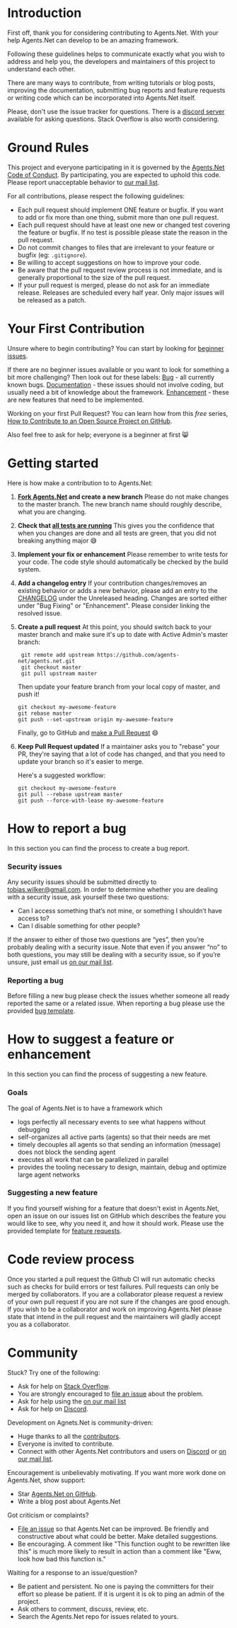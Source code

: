 # Introduction

First off, thank you for considering contributing to Agents.Net. With your help Agents.Net can develop to be an amazing framework.

Following these guidelines helps to communicate exactly what you wish to address and help you, the developers and maintainers of this project to understand each other.

There are many ways to contribute, from writing tutorials or blog posts, improving the documentation, submitting bug reports and feature requests or writing code which can be incorporated into Agents.Net itself.

Please, don't use the issue tracker for questions. There is a [discord server][discord-link] available for asking questions. Stack Overflow is also worth considering.

# Ground Rules

This project and everyone participating in it is governed by the [Agents.Net Code of Conduct](CODE_OF_CONDUCT.md). By participating, you are expected to uphold this code. Please report unacceptable behavior to [our mail list](mailto:agents-net@googlegroups.com).

For all contributions, please respect the following guidelines:

-   Each pull request should implement ONE feature or bugfix. If you want to add or fix more than one thing, submit more than one pull request.
- Each pull request should have at least one new or changed test covering the feature or bugfix. If no test is possible please state the reason in the pull request.
-   Do not commit changes to files that are irrelevant to your feature or bugfix (eg:  `.gitignore`).
-   Be willing to accept suggestions on how to improve your code.
-   Be aware that the pull request review process is not immediate, and is generally proportional to the size of the pull request.
-   If your pull request is merged, please do not ask for an immediate release. Releases are scheduled every half year. Only major issues will be released as a patch.

# Your First Contribution
Unsure where to begin contributing? You can start by looking for [beginner issues][beginner-issues].

If there are no beginner issues available or you want to look for something a bit more challenging? Then look out for these labels:
[Bug][bug-issues] - all currently known bugs.
[Documentation][documentation-issues] - these issues should not involve coding, but usually need a bit of knowledge about the framework.
[Enhancement][enhancement-issues] - these are new features that need to be implemented.

Working on your first Pull Request? You can learn how from this *free* series, [How to Contribute to an Open Source Project on GitHub](https://egghead.io/series/how-to-contribute-to-an-open-source-project-on-github).

Also feel free to ask for help; everyone is a beginner at first :smile_cat:

# Getting started
Here is how make a contribution to to Agents.Net:
1. **[Fork Agents.Net][fork-manual] and create a new branch**
Please do not make changes to the master branch. The new branch name should roughly describe, what you are changing.
2. **Check that [all tests are running][run-tests]**
This gives you the confidence that when you changes are done and all tests are green, that you did not breaking anything major :sweat_smile:
3. **Implement your fix or enhancement**
Please remember to write tests for your code. The code style should automatically be checked by the build system.
4. **Add a changelog entry**
If your contribution changes/removes an existing behavior or adds a new behavior, please add an entry to the [CHANGELOG](../CHANGELOG.md) under the Unreleased heading. Changes are sorted either under "Bug Fixing" or "Enhancement". Please consider linking the resolved issue.
5. **Create a pull request**
At this point, you should switch back to your master branch and make sure it's up to date with Active Admin's master branch:
        
        git remote add upstream https://github.com/agents-net/agents.net.git
        git checkout master
        git pull upstream master

   Then update your feature branch from your local copy of master, and push it!

       git checkout my-awesome-feature
       git rebase master
       git push --set-upstream origin my-awesome-feature

   Finally, go to GitHub and  [make a Pull Request](https://help.github.com/articles/creating-a-pull-request)  :smile:
6. **Keep Pull Request updated**
If a maintainer asks you to "rebase" your PR, they're saying that a lot of code has changed, and that you need to update your branch so it's easier to merge.

   Here's a suggested workflow:

       git checkout my-awesome-feature
       git pull --rebase upstream master
       git push --force-with-lease my-awesome-feature

# How to report a bug
In this section you can find the process to create a bug report.

### Security issues
Any security issues should be submitted directly to [tobias.wilker@gmail.com](mailto:tobias.wilker@gmail.com).
In order to determine whether you are dealing with a security issue, ask yourself these two questions:

-   Can I access something that’s not mine, or something I shouldn’t have access to?
-   Can I disable something for other people?

If the answer to either of those two questions are “yes”, then you’re probably dealing with a security issue. Note that even if you answer “no” to both questions, you may still be dealing with a security issue, so if you’re unsure, just email us [on our mail list](mailto:agents-net@googlegroups.com).

### Reporting a bug
Before filling a new bug please check the issues whether someone all ready reported the same or a related issue.
When reporting a bug please use the provided [bug template][bug-template].

# How to suggest a feature or enhancement
In this section you can find the process of suggesting a new feature.

### Goals
The goal of Agents.Net is to have a framework which

-   logs perfectly all necessary events to see what happens without debugging
-   self-organizes all active parts (agents) so that their needs are met
-   timely decouples all agents so that sending an information (message) does not block the sending agent
-   executes all work that can be parallelized in parallel
- provides the tooling necessary to design, maintain, debug and optimize large agent networks

### Suggesting a new feature

If you find yourself wishing for a feature that doesn't exist in Agents.Net, open an issue on our issues list on GitHub which describes the feature you would like to see, why you need it, and how it should work. Please use the provided template for [feature requests][feature-template].

# Code review process

Once you started a pull request the Github CI will run automatic checks such as checks for build errors or test failures. Pull requests can only be merged by collaborators. If you are a collaborator please request a review of your own pull request if you are not sure if the changes are good enough. If you wish to be a collaborator and work on improving Agents.Net please state that intend in the pull request and the maintainers will gladly accept you as a collaborator.

# Community
Stuck? Try one of the following:

-   Ask for help on  [Stack Overflow](https://stackoverflow.com/questions/tagged/agents-net).
-   You are strongly encouraged to  [file an issue][bug-template]  about the problem.
-   Ask for help using the [on our mail list](mailto:agents-net@googlegroups.com)
-   Ask for help on  [Discord][discord-link].

Development on Agnets.Net is community-driven:

-   Huge thanks to all the  [contributors][contributors-url].
-   Everyone is invited to contribute.
-   Connect with other Agents.Net contributors and users on [Discord][discord-link] or [on our mail list](https://groups.google.com/g/agents-net).

Encouragement is unbelievably motivating. If you want more work done on Agents.Net, show support:

-   Star  [Agents.Net on GitHub](https://github.com/agents-net/agents.net).
- Write a blog post about Agents.Net

Got criticism or complaints?

-   [File an issue][bug-template]  so that Agents.Net can be improved. Be friendly and constructive about what could be better. Make detailed suggestions.
-   Be encouraging. A comment like "This function ought to be rewritten like this" is much more likely to result in action than a comment like "Eww, look how bad this function is."

Waiting for a response to an issue/question?

-   Be patient and persistent. No one is paying the committers for their effort so please be patient. If it is urgent it is ok to ping an admin of the project.
-   Ask others to comment, discuss, review, etc.
-   Search the Agents.Net repo for issues related to yours.

[discord-link]:https://discord.gg/gn3dqG4
[beginner-issues]:https://github.com/agents-net/agents.net/labels/good%20first%20issue
[bug-issues]:https://github.com/agents-net/agents.net/labels/bug
[documentation-issues]:https://github.com/agents-net/agents.net/labels/documentation
[enhancement-issues]:https://github.com/agents-net/agents.net/labels/enhancement
[fork-manual]:https://help.github.com/articles/fork-a-repo
[run-tests]:https://github.com/agents-net/agents.net#run-tests
[bug-template]:https://github.com/agents-net/agents.net/issues/new?assignees=&labels=bug&template=bug_report.md&title=
[feature-template]:https://github.com/agents-net/agents.net/issues/new?assignees=&labels=enhancement&template=feature_request.md&title=
[contributors-url]: https://github.com/agents-net/agents.net/graphs/contributors
